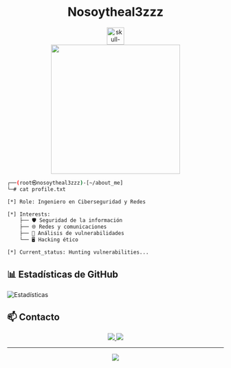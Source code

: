 <h1 align="center">Nosoytheal3zzz</h1>

<div align="center">
  <img src="https://i.imgur.com/dWfqxux.png" height="40" alt="skull-divider"/>
</div>

<div align="center">
  <img src="https://media.giphy.com/media/l41lSxVZVzO1l4tDa/giphy.gif" width="300"/>
</div>

```bash
┌──(root㉿nosoytheal3zzz)-[~/about_me]
└─# cat profile.txt

[*] Role: Ingeniero en Ciberseguridad y Redes

[*] Interests:
    ├── 🛡️ Seguridad de la información
    ├── 🌐 Redes y comunicaciones
    ├── 🔐 Análisis de vulnerabilidades
    └── 🖥️ Hacking ético

[*] Current_status: Hunting vulnerabilities...
```

## 📊 Estadísticas de GitHub
![Estadísticas](https://github-readme-stats.vercel.app/api?username=Nosoytheal3zzz&show_icons=true&theme=dark)

## 📫 Contacto
<div align="center">
  <a href="TU_LINKEDIN">
    <img src="https://img.shields.io/badge/LinkedIn-0077B5?style=for-the-badge&logo=linkedin&logoColor=white"/>
  </a>
  <a href="mailto:TU_EMAIL">
    <img src="https://img.shields.io/badge/Email-D14836?style=for-the-badge&logo=gmail&logoColor=white"/>
  </a>
</div>

---
<div align="center">
  <img src="https://komarev.com/ghpvc/?username=Nosoytheal3zzz&color=blue&style=flat-square&label=Visitas+al+perfil"/>
</div>
